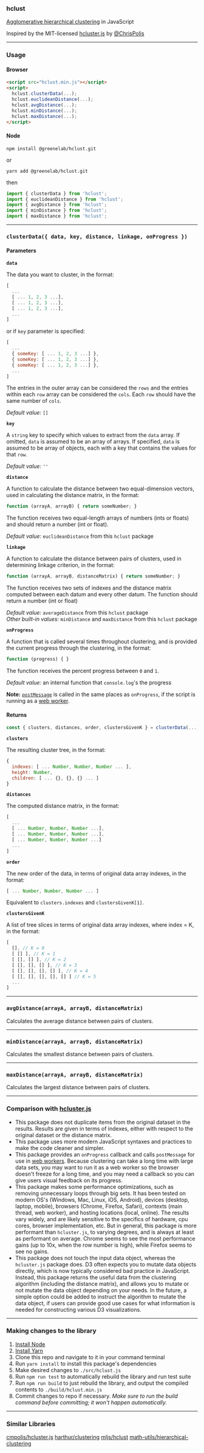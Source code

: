 ### hclust
[Agglomerative hierarchical clustering](https://en.wikipedia.org/wiki/Hierarchical_clustering) in JavaScript

Inspired by the MIT-licensed [hcluster.js](https://github.com/cmpolis/hcluster.js) by [@ChrisPolis](https://twitter.com/chrispolis)

---

### Usage

#### Browser

```html
<script src="hclust.min.js"></script>
<script>
  hclust.clusterData(...);
  hclust.euclideanDistance(...);
  hclust.avgDistance(...);
  hclust.minDistance(...);
  hclust.maxDistance(...);
</script>
```

#### Node

`npm install @greenelab/hclust.git`

or

`yarn add @greenelab/hclust.git`

then 

```javascript
import { clusterData } from 'hclust';
import { euclideanDistance } from 'hclust';
import { avgDistance } from 'hclust';
import { minDistance } from 'hclust';
import { maxDistance } from 'hclust';
```

---

### `clusterData({ data, key, distance, linkage, onProgress })`

#### Parameters

**`data`**

The data you want to cluster, in the format:

```javascript
[
  ...
  [ ... 1, 2, 3 ...],
  [ ... 1, 2, 3 ...],
  [ ... 1, 2, 3 ...],
  ...
]
```

or if `key` parameter is specified:

```javascript
[
  ...
  { someKey: [ ... 1, 2, 3 ...] },
  { someKey: [ ... 1, 2, 3 ...] },
  { someKey: [ ... 1, 2, 3 ...] },
  ...
]
```

The entries in the outer array can be considered the `rows` and the entries within each `row` array can be considered the `cols`.
Each `row` should have the same number of `cols`.

*Default value:* `[]`

**`key`**

A `string` key to specify which values to extract from the `data` array.
If omitted, `data` is assumed to be an array of arrays.
If specified, `data` is assumed to be array of objects, each with a key that contains the values for that `row`.

*Default value:* `''`

**`distance`**

A function to calculate the distance between two equal-dimension vectors, used in calculating the distance matrix, in the format:

```javascript
function (arrayA, arrayB) { return someNumber; }
```

The function receives two equal-length arrays of numbers (ints or floats) and should return a number (int or float).

*Default value:* `euclideanDistance` from this `hclust` package

**`linkage`**

A function to calculate the distance between pairs of clusters, used in determining linkage criterion, in the format:

```javascript
function (arrayA, arrayB, distanceMatrix) { return someNumber; }
```

The function receives two sets of indexes and the distance matrix computed between each datum and every other datum.
The function should return a number (int or float)

*Default value:* `averageDistance` from this `hclust` package  
*Other built-in values:* `minDistance` and `maxDistance` from this `hclust` package

**`onProgress`**

A function that is called several times throughout clustering, and is provided the current progress through the clustering, in the format:

```javascript
function (progress) { }
```

The function receives the percent progress between `0` and `1`.

*Default value:* an internal function that `console.log`'s the progress

**Note:** [`postMessage`](https://developer.mozilla.org/en-US/docs/Web/API/Worker/postMessage) is called in the same places as `onProgress`, if the script is running as a [web worker](https://developer.mozilla.org/en-US/docs/Web/API/Web_Workers_API/Using_web_workers).

#### Returns

```javascript
const { clusters, distances, order, clustersGivenK } = clusterData(...);
```

**`clusters`**

The resulting cluster tree, in the format:

```javascript
{
  indexes: [ ... Number, Number, Number ... ],
  height: Number,
  children: [ ... {}, {}, {} ... ]
}

```

**`distances`**

The computed distance matrix, in the format:

```javascript
[
  ...
  [ ... Number, Number, Number ...],
  [ ... Number, Number, Number ...],
  [ ... Number, Number, Number ...]
  ...
]
```

**`order`**

The new order of the data, in terms of original data array indexes, in the format:

```javascript
[ ... Number, Number, Number ... ]
```

Equivalent to `clusters.indexes` and `clustersGivenK[1]`.

**`clustersGivenK`** 

A list of tree slices in terms of original data array indexes, where index = K, in the format:

```javascript
[
  [], // K = 0
  [ [] ], // K = 1
  [ [], [] ], // K = 2
  [ [], [], [] ], // K = 3
  [ [], [], [], [] ], // K = 4
  [ [], [], [], [], [] ] // K = 5
  ...
]
```

---

### `avgDistance(arrayA, arrayB, distanceMatrix)`

Calculates the average distance between pairs of clusters.

---

### `minDistance(arrayA, arrayB, distanceMatrix)`

Calculates the smallest distance between pairs of clusters.

---

### `maxDistance(arrayA, arrayB, distanceMatrix)`

Calculates the largest distance between pairs of clusters.

---

### Comparison with [hcluster.js](https://github.com/cmpolis/hcluster.js)

- This package does not duplicate items from the original dataset in the results.
Results are given in terms of indexes, either with respect to the original dataset or the distance matrix.
- This package uses more modern JavaScript syntaxes and practices to make the code cleaner and simpler.
- This package provides an `onProgress` callback and calls `postMessage` for use in [web workers](https://developer.mozilla.org/en-US/docs/Web/API/Web_Workers_API/Using_web_workers).
Because clustering can take a long time with large data sets,
you may want to run it as a web worker so the browser doesn't freeze for a long time, and you may need a callback so you can give users visual feedback on its progress.
- This package makes some performance optimizations, such as removing unnecessary loops through big sets.
It has been tested on modern OS's (Windows, Mac, Linux, iOS, Android), devices (desktop, laptop, mobile), browsers (Chrome, Firefox, Safari), contexts (main thread, web worker), and hosting locations (local, online).
The results vary widely, and are likely sensitive to the specifics of hardware, cpu cores, browser implementation, etc.
But in general, this package is more performant than `hcluster.js`, to varying degrees, and is always at least as performant on average.
Chrome seems to see the most performance gains (up to 10x, when the row number is high), while Firefox seems to see no gains.
- This package does not touch the input data object, whereas the `hcluster.js` package does.
D3 often expects you to mutate data objects directly, which is now typically considered bad practice in JavaScript.
Instead, this package returns the useful data from the clustering algorithm (including the distance matrix), and allows you to mutate or not mutate the data object depending on your needs.
In the future, a simple option could be added to instruct the algorithm to mutate the data object, if users can provide good use cases for what information is needed for constructing various D3 visualizations.

---

### Making changes to the library

1. [Install Node](https://nodejs.org/en/download/)
2. [Install Yarn](https://classic.yarnpkg.com/en/docs/install)
3. Clone this repo and navigate to it in your command terminal
4. Run `yarn install` to install this package's dependencies
5. Make desired changes to `./src/hclust.js`
6. Run `npm run test` to automatically rebuild the library and run test suite
7. Run `npm run build` to just rebuild the library, and output the compiled contents to `./build/hclust.min.js`
8. Commit changes to repo if necessary. *Make sure to run the build command before committing; it won't happen automatically.*

---

### Similar Libraries

[cmpolis/hcluster.js](https://github.com/cmpolis/hcluster.js)
[harthur/clustering](https://github.com/harthur/clustering)
[mljs/hclust](https://github.com/mljs/hclust)
[math-utils/hierarchical-clustering](https://github.com/math-utils/hierarchical-clustering)
